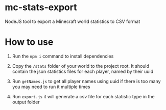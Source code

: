 # mc-stats-export
NodeJS tool to export a Minecraft world statistics to CSV format

# How to use
1) Run the `npm i` command to install dependencies

2) Copy the `/stats` folder of your world to the project root. It should contain the json statistics files for each player, named by their uuid

3) Run `getNames.js` to get all player names using uuid if there is too many you may need to run it multiple times

4) Run `export.js` it will generate a csv file for each statistic type in the output folder

